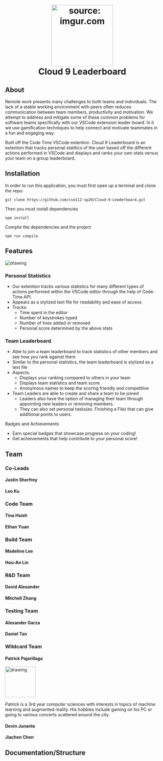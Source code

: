 <h1 align="center">
  <br>
  <a href="https://imgur.com/I8N2I8s"><img src="https://i.imgur.com/I8N2I8s.png" title="source: imgur.com" width= "200px"/></a>
  <br>
  Cloud 9 Leaderboard
  <br>
</h1>

## About

Remote work presents many challenges to both teams and individuals. The lack of a stable
working environment with peers often reduces communication between team members, productivity
and motivation. We attempt to address and mitigate some of these common problems for software teams
specifically with our VSCode extension leader-board. In it we use gamification techniques to help connect
and motivate teammates in a fun and engaging way.

Built off the Code Time VSCode extention. Cloud 9 Leaderboard is an extention that tracks personal statitics
of the user based off the different actions performed in VSCode and displays and ranks your own stats versus your
team on a group leaderboard.

## Installation

In order to run this application, you must first open up a terminal and clone the repo:
```
git clone https://github.com/cse112-sp20/Cloud-9-Leaderboard.git
```
Then you must install dependencies
```
npm install
```
Compile the dependencies and the project
```
npm run compile
```

## Features

<img src="https://i.imgur.com/xp9BzSF.png" alt="drawing"/>

### Personal Statistics

- Our extention tracks various statistics for many different types of actions performed within the VSCode editor through the help of Code-Time API.
- Appears as a stylized text file for readability and ease of access
- Tracks:
  - Time spent in the editor
  - Number of keystrokes typed
  - Number of lines added or removed
  - Personal score determined by the above stats

### Team Leaderboard

- Able to join a team leaderboard to track statistics of other members and see how you rank against them
- Similar to the personal statistics, the team leaderboard is stylized as a text file
- Aspects:
  - Displays your ranking compared to others in your team
  - Displays team statistics and team score
  - Anonymous names to keep the scoring friendly and competitive
- Team Leaders are able to create and share a team to be joined
  - Leaders also have the option of managing their team through appointing new leaders or removing members.
  - They can also set personal tasks(ex. Finishing a File) that can give additional points to users.

Badges and Achievements

- Earn special badges that showcase progress on your coding!
- Get achievements that help contribute to your personal score!

## Team

### Co-Leads

#### Justin Sherfrey

#### Leo Ku

### Code Team

#### Tina Hsieh

#### Ethan Yuan

### Build Team

#### Madeline Lee

#### Hou-An Lin

### R&D Team

#### David Alexander

#### Mitchell Zhang

### Testing Team

#### Alexander Garza

#### Daniel Tan

### Wildcard Team

#### Patrick Pajarillaga

<img src="https://upload.wikimedia.org/wikipedia/en/thumb/3/33/Patrick_Star.svg/1200px-Patrick_Star.svg.png" alt="drawing" width="100"/>

<p>Patrick is a 3rd year computer sciences with interests in topics of machine learning and augmented reality. His hobbies include gaming on his PC or going to various concerts scattered around the city.</p>


#### Devin Junanto

#### Jiachen Chen

## Documentation/Structure
